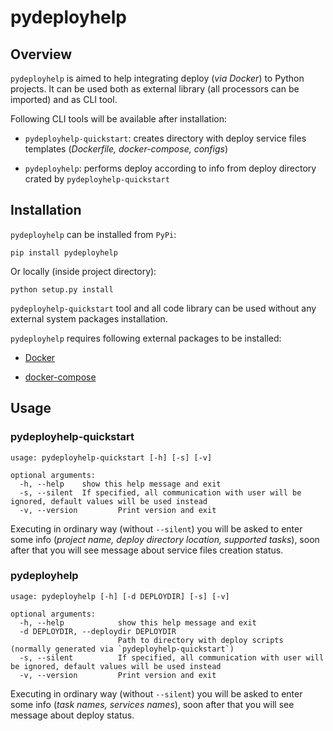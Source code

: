 # pydeployhelp

## Overview

`pydeployhelp` is aimed to help integrating deploy (*via Docker*) to Python projects. It can be used both as
external library (all processors can be imported) and as CLI tool.

Following CLI tools will be available after installation:

- `pydeployhelp-quickstart`: creates directory with deploy service files templates (*Dockerfile, docker-compose, configs*)

- `pydeployhelp`: performs deploy according to info from deploy directory crated by `pydeployhelp-quickstart`

## Installation

`pydeployhelp` can be installed from `PyPi`:

```properties
pip install pydeployhelp
```

Or locally (inside project directory):

```properties
python setup.py install
```

`pydeployhelp-quickstart` tool and all code library can be used without any external system packages installation.

`pydeployhelp` requires following external packages to be installed:

- [Docker](https://docs.docker.com/)

- [docker-compose](https://docs.docker.com/compose/)

## Usage

### pydeployhelp-quickstart

```text
usage: pydeployhelp-quickstart [-h] [-s] [-v]

optional arguments:
  -h, --help    show this help message and exit
  -s, --silent  If specified, all communication with user will be ignored, default values will be used instead
  -v, --version         Print version and exit
```

Executing in ordinary way (without `--silent`) you will be asked to enter some info
(*project name, deploy directory location, supported tasks*),
soon after that you will see message about service files creation status.

### pydeployhelp

```text
usage: pydeployhelp [-h] [-d DEPLOYDIR] [-s] [-v]

optional arguments:
  -h, --help            show this help message and exit
  -d DEPLOYDIR, --deploydir DEPLOYDIR
                        Path to directory with deploy scripts (normally generated via `pydeployhelp-quickstart`)
  -s, --silent          If specified, all communication with user will be ignored, default values will be used instead
  -v, --version         Print version and exit
```

Executing in ordinary way (without `--silent`) you will be asked to enter some info
(*task names, services names*),
soon after that you will see message about deploy status.
